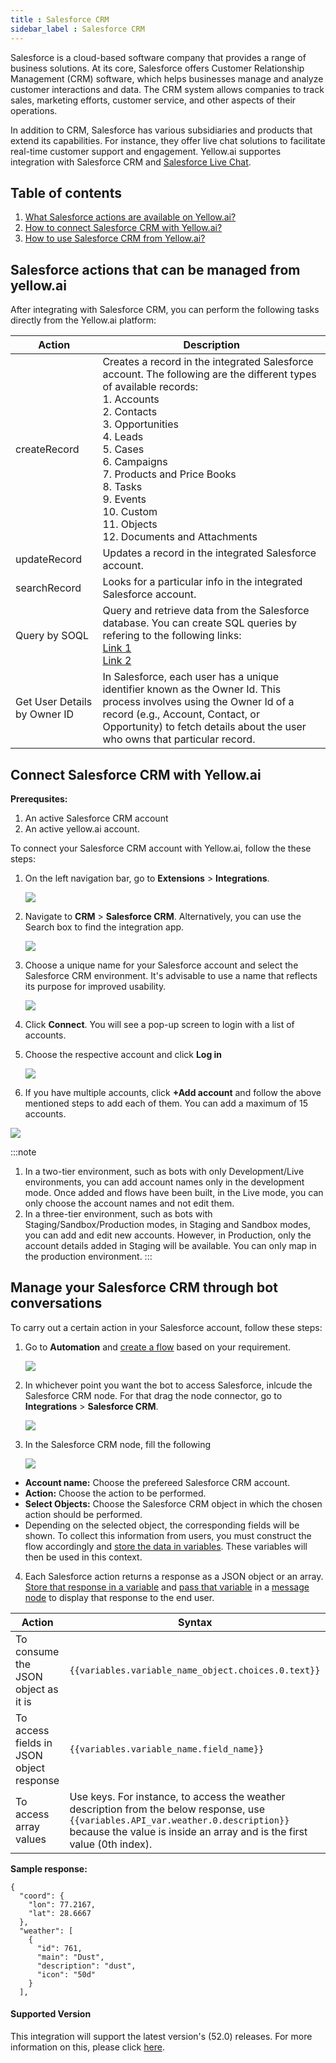 ```yaml
---
title : Salesforce CRM
sidebar_label : Salesforce CRM
---
```



Salesforce is a cloud-based software company that provides a range of business solutions. At its core, Salesforce offers Customer Relationship Management (CRM) software, which helps businesses manage and analyze customer interactions and data. The CRM system allows companies to track sales, marketing efforts, customer service, and other aspects of their operations.

In addition to CRM, Salesforce has various subsidiaries and products that extend its capabilities. For instance, they offer live chat solutions to facilitate real-time customer support and engagement. Yellow.ai supportes integration with Salesforce CRM and [Salesforce Live Chat](https://docs.yellow.ai/docs/platform_concepts/appConfiguration/salesforcelivechat#21-chat-with-salesforce-live-agent). 


## Table of contents

1. [What Salesforce actions are available on Yellow.ai?](#salesforce-actions-that-can-be-managed-from-yellowai)
2. [How to connect Salesforce CRM with Yellow.ai?](#connect-salesforce-crm-with-yellowai)
3. [How to use Salesforce CRM from Yellow.ai?](#manage-your-salesforce-crm-through-bot-conversations)



## Salesforce actions that can be managed from yellow.ai

After integrating with Salesforce CRM, you can perform the following tasks directly from the Yellow.ai platform:

| Action                          | Description                                                                                                                                                   |
|---------------------------------|---------------------------------------------------------------------------------------------------------------------------------------------------------------|
| createRecord                    | Creates a record in the integrated Salesforce account. The following are the different types of available records:<br/> 1. Accounts<br/>2. Contacts<br/>3. Opportunities<br/>4. Leads<br/>5. Cases<br/>6. Campaigns<br/>7. Products and Price Books<br/>8. Tasks<br/>9. Events<br/>10. Custom<br/>11. Objects<br/>12. Documents and Attachments                                                                                                     |
| updateRecord                    | Updates a record in the integrated Salesforce account.                                                                                                       |
| searchRecord                    | Looks for a particular info in the integrated Salesforce account.                                                                                            |
| Query by SOQL                   | Query and retrieve data from the Salesforce database. You can create SQL queries by refering to the following links: <br/> [Link 1](https://trailhead.salesforce.com/content/learn/modules/apex_database/apex_database_soql) <br/> [Link 2](https://developer.salesforce.com/docs/atlas.en-us.soql_sosl.meta/soql_sosl/sforce_api_calls_soql.htm)                                                                                                       |
| Get User Details by Owner ID    | In Salesforce, each user has a unique identifier known as the Owner Id. This process involves using the Owner Id of a record (e.g., Account, Contact, or Opportunity) to fetch details about the user who owns that particular record. |


## Connect Salesforce CRM with Yellow.ai

**Prerequsites:**

1. An active Salesforce CRM account
2. An active yellow.ai account.

To connect your Salesforce CRM account with Yellow.ai, follow the these steps:

1. On the left navigation bar, go to **Extensions** > **Integrations**.

   ![](https://i.imgur.com/JagYT5w.png)

2. Navigate to **CRM** > **Salesforce CRM**. Alternatively, you can use the Search box to find the integration app.

   ![](https://i.imgur.com/0RGxeRr.png)


3. Choose a unique name for your Salesforce account and select the Salesforce CRM environment. It's advisable to use a name that reflects its purpose for improved usability.

   ![](https://i.imgur.com/tYjILVM.png)

4. Click **Connect**. You will see a pop-up screen to login with a list of accounts.

5. Choose the respective account and click **Log in** 

   ![](https://i.imgur.com/SLUrxzd.gif)

 6. If you have multiple accounts, click **+Add account** and follow the above mentioned steps to add each of them. You can add a maximum of 15 accounts.

   ![](https://i.imgur.com/dGxkcov.png)

:::note
1. In a two-tier environment, such as bots with only Development/Live environments, you can add account names only in the development mode. Once added and flows have been built, in the Live mode, you can only choose the account names and not edit them.
2. In a three-tier environment, such as bots with Staging/Sandbox/Production modes, in Staging and Sandbox modes, you can add and edit new accounts. However, in Production, only the account details added in Staging will be available. You can only map in the production environment.
:::

## Manage your Salesforce CRM through bot conversations

To carry out a certain action in your Salesforce account, follow these steps:

1. Go to **Automation** and [create a flow](https://docs.yellow.ai/docs/platform_concepts/studio/build/Flows/journeys#2-create-a-flow) based on your requirement. 

   ![](https://i.imgur.com/Wcacej3.png)

2. In whichever point you want the bot to access Salesforce, inlcude the Salesforce CRM node. For that drag the node connector, go to **Integrations** > **Salesforce CRM**.

   ![](https://i.imgur.com/YVDlhAu.png)

3. In the Salesforce CRM node, fill the following

   ![](https://i.imgur.com/LtUHOev.png)

* **Account name:** Choose the prefereed Salesforce CRM account.
* **Action:** Choose the action to be performed.
* **Select Objects:** Choose the Salesforce CRM object in which the chosen action should be performed.
* Depending on the selected object, the corresponding fields will be shown. To collect this information from users, you must construct the flow accordingly and [store the data in variables](https://docs.yellow.ai/docs/platform_concepts/studio/build/bot-variables#41-store-data-in-variables). These variables will then be used in this context.


4. Each Salesforce action returns a response as a JSON object or an array. [Store that response in a variable](https://docs.yellow.ai/docs/platform_concepts/studio/build/bot-variables#41-store-data-in-variables) and [pass that variable](https://docs.yellow.ai/docs/platform_concepts/studio/build/bot-variables#42-retrieve-data-from-variables) in a [message node](https://docs.yellow.ai/docs/platform_concepts/studio/build/nodes/message-nodes) to display that response to the end user.

| Action                                                             | Syntax                                                                                    |
|--------------------------------------------------------------------|-------------------------------------------------------------------------------------------|
| To consume the JSON object as it is                                | `{{variables.variable_name_object.choices.0.text}}`                                       |
| To access fields in JSON object response                           | `{{variables.variable_name.field_name}}`                                                  |
| To access array values| Use keys. For instance, to access the weather description from the below response, use<br/> `{{variables.API_var.weather.0.description}}`                                                                    because the value is inside an array and is the first value (0th index).|
  

**Sample response:**

```
{
  "coord": {
    "lon": 77.2167,
    "lat": 28.6667
  },
  "weather": [
    {
      "id": 761,
      "main": "Dust",
      "description": "dust",
      "icon": "50d"
    }
  ],

```



#### Supported Version

This integration will support the latest version's (52.0) releases. For more information on this, please click [here](https://developer.salesforce.com/docs/atlas.en-us.api_rest.meta/api_rest/api_rest_eol.htm).





